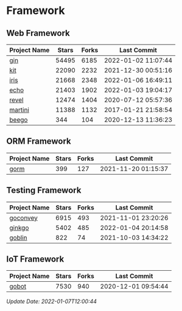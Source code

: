 # Framework

## Web Framework
| Project Name | Stars | Forks | Last Commit |
| ------------ | ----- | ----- | ----------- |
| [gin](https://github.com/gin-gonic/gin) | 54495 | 6185 | 2022-01-02 11:07:44 |
| [kit](https://github.com/go-kit/kit) | 22090 | 2232 | 2021-12-30 00:51:16 |
| [iris](https://github.com/kataras/iris) | 21668 | 2348 | 2022-01-06 16:49:11 |
| [echo](https://github.com/labstack/echo) | 21403 | 1902 | 2022-01-03 19:04:17 |
| [revel](https://github.com/revel/revel) | 12474 | 1404 | 2020-07-12 05:57:36 |
| [martini](https://github.com/go-martini/martini) | 11388 | 1132 | 2017-01-21 21:58:54 |
| [beego](https://github.com/astaxie/beego) | 344 | 104 | 2020-12-13 11:36:23 |

## ORM Framework
| Project Name | Stars | Forks | Last Commit |
| ------------ | ----- | ----- | ----------- |
| [gorm](https://github.com/jinzhu/gorm) | 399 | 127 | 2021-11-20 01:15:37 |

## Testing Framework
| Project Name | Stars | Forks | Last Commit |
| ------------ | ----- | ----- | ----------- |
| [goconvey](https://github.com/smartystreets/goconvey) | 6915 | 493 | 2021-11-01 23:20:26 |
| [ginkgo](https://github.com/onsi/ginkgo) | 5402 | 485 | 2022-01-04 20:14:58 |
| [goblin](https://github.com/franela/goblin) | 822 | 74 | 2021-10-03 14:34:22 |

## IoT Framework
| Project Name | Stars | Forks | Last Commit |
| ------------ | ----- | ----- | ----------- |
| [gobot](https://github.com/hybridgroup/gobot) | 7530 | 940 | 2020-12-01 09:54:44 |

*Update Date: 2022-01-07T12:00:44*